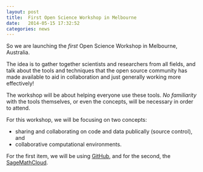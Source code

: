 ```yaml
---
layout: post
title:  First Open Science Workshop in Melbourne
date:   2014-05-15 17:32:52
categories: news
---
```


So we are launching the *first* Open Science Workshop in Melbourne, Australia.

The idea is to gather together scientists and researchers from all fields, and
talk about the tools and techniques that the open source community has made
available to aid in collaboration and just generally working more effectively!

The workshop will be about helping everyone use these tools. *No familiarity*
with the tools themselves, or even the concepts, will be necessary in order to
attend.

For this workshop, we will be focusing on two concepts:

  * sharing and collaborating on code and data publically (source control), and
  * collaborative computational environments.

For the first item, we will be using [GitHub](https://github.com), and for the
second, the [SageMathCloud](http://sagemathcloud.com).



